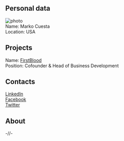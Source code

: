 ## Personal data
![ photo](photo/marko_cuesta.png)  
Name: Marko Cuesta  
Location: USA
## Projects 
Name: [FirstBlood](../projects/firstblood.md)  
Position: Cofounder & Head of Business Development  
## Contacts
[LinkedIn](https://www.linkedin.com/in/marco-cuesta-11841b50/)  
[Facebook](https://www.facebook.com/cuestam3)  
[Twitter](https://twitter.com/OmnesOmni)  
## About
-//-
